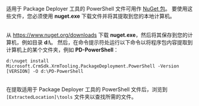 适用于 Package Deployer 工具的 PowerShell 文件可用作 [NuGet 包](https://go.microsoft.com/fwlink/?linkid=859211)。 要使用这些文件，您必须使用 **nuget.exe** 下载文件并将其提取到您的本地计算机。<br/><br/>

从 <https://www.nuget.org/downloads> 下载 **nuget.exe**，然后将其保存到您的计算机，例如目录 **d:\\**。 然后，在命令提示符处运行以下命令以将程序包内容提取到计算机上的某个文件夹，例如 **PD-PowerShell**：<br/>

`d:\nuget install Microsoft.CrmSdk.XrmTooling.PackageDeployment.PowerShell -Version [VERSION] -O d:\PD-PowerShell`<br/><br/>
    
在提取适用于 Package Deployer 工具的 PowerShell 文件后，浏览到 `[ExtractedLocation]\tools` 文件夹以查找所需的文件。 

